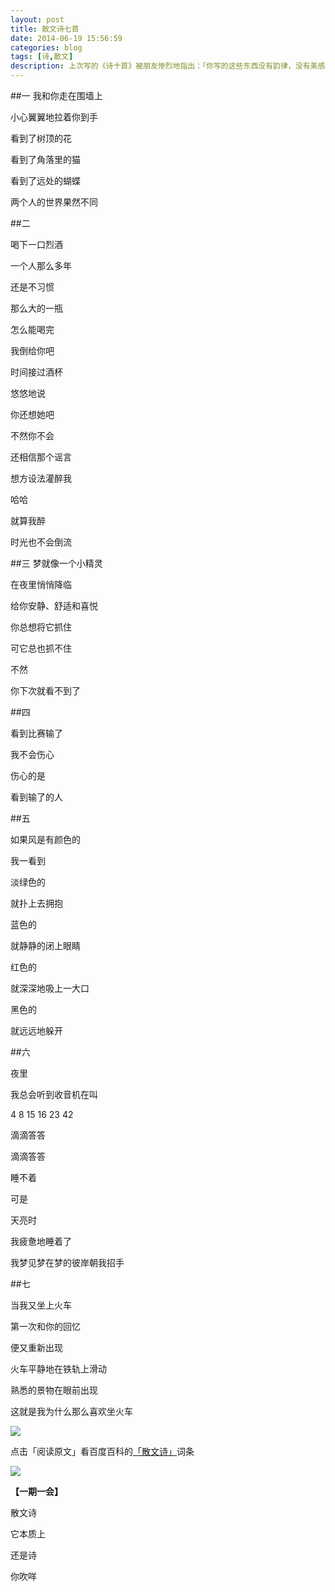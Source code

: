 ```yaml
---
layout: post
title: 散文诗七首
date: 2014-06-19 15:56:59
categories: blog
tags: [诗,散文]
description: 上次写的《诗十首》被朋友惨烈地指出：「你写的这些东西没有韵律，没有美感，没有意境，要严格要求自己，不要随便写些东西就发上来。」我十分委屈，啼笑皆非，决定将我的诗归类为散文诗。
---
```


##一
我和你走在围墙上

小心翼翼地拉着你到手

看到了树顶的花

看到了角落里的猫

看到了远处的蝴蝶

两个人的世界果然不同

##二

喝下一口烈酒

一个人那么多年

还是不习惯

那么大的一瓶

怎么能喝完

我倒给你吧

时间接过酒杯

悠悠地说

你还想她吧

不然你不会

还相信那个谣言

想方设法灌醉我

哈哈

就算我醉

时光也不会倒流

##三
梦就像一个小精灵

在夜里悄悄降临

给你安静、舒适和喜悦

你总想将它抓住

可它总也抓不住

不然

你下次就看不到了

##四

看到比赛输了

我不会伤心

伤心的是

看到输了的人

##五

如果风是有颜色的

我一看到

淡绿色的

就扑上去拥抱

蓝色的

就静静的闭上眼睛

红色的

就深深地吸上一大口

黑色的

就远远地躲开

##六

夜里

我总会听到收音机在叫

4 8 15 16 23 42

滴滴答答

滴滴答答

睡不着

可是

天亮时

我疲惫地睡着了

我梦见梦在梦的彼岸朝我招手

##七

当我又坐上火车

第一次和你的回忆

便又重新出现

火车平静地在铁轨上滑动

熟悉的景物在眼前出现

这就是我为什么那么喜欢坐火车


![](http://cnfeat.qiniudn.com/mHDSX.png)

点击「阅读原文」看百度百科的[「散文诗」](http://baike.baidu.com/subview/1407/5032829.htm?fr=aladdin)词条

![](http://cnfeat.qiniudn.com/1000.png)

**【一期一会】**

散文诗

它本质上

还是诗

你吹咩






